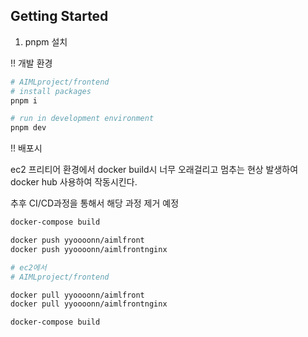 ## Getting Started

1. pnpm 설치

!! 개발 환경

```bash
# AIMLproject/frontend
# install packages
pnpm i

# run in development environment
pnpm dev
```

!! 배포시

ec2 프리티어 환경에서 docker build시 너무 오래걸리고 멈추는 현상 발생하여
docker hub 사용하여 작동시킨다.

추후 CI/CD과정을 통해서 해당 과정 제거 예정

```bash
docker-compose build

docker push yyoooonn/aimlfront
docker push yyoooonn/aimlfrontnginx
```

```bash
# ec2에서
# AIMLproject/frontend

docker pull yyoooonn/aimlfront
docker pull yyoooonn/aimlfrontnginx

docker-compose build
```
